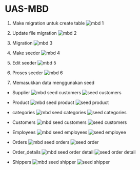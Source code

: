 # UAS-MBD

1. Make migration untuk create table
![mbd 1](https://github.com/donnydamanik/UAS-MBD/assets/89127709/b415f554-ec5d-4677-8d22-396e13b1318c)

2. Update file migration
![mbd 2](https://github.com/donnydamanik/UAS-MBD/assets/89127709/f4c74702-e70f-4857-a913-30973419eca2)

3. Migration
![mbd 3](https://github.com/donnydamanik/UAS-MBD/assets/89127709/a6ef5bf1-3ccd-4e7d-b04b-90f92943346a)

4. Make seeder
![mbd 4](https://github.com/donnydamanik/UAS-MBD/assets/89127709/419bdc57-8293-4a2c-8dbc-53b6bd3e4035)
 
5. Edit seeder
![mbd 5](https://github.com/donnydamanik/UAS-MBD/assets/89127709/b63c0365-0c0f-46a4-b2e6-ca6718a74658)

6. Proses seeder
![mbd 6](https://github.com/donnydamanik/UAS-MBD/assets/89127709/fe055d87-e877-4992-be44-d62c740586d4)

7. Memasukkan data menggunakan seed
- Supplier
![mbd seed customers](https://github.com/donnydamanik/UAS-MBD/assets/89127709/b7d70f8c-3e0d-490e-9a57-0d835bcc5334)
![seed customers](https://github.com/donnydamanik/UAS-MBD/assets/89127709/c50c4c0e-0ffa-4c61-8318-fde1a8e79ee9)


- Product
![mbd seed product](https://github.com/donnydamanik/UAS-MBD/assets/89127709/2cac28b0-860a-4362-a0ef-a89a0812eed1)
![seed product](https://github.com/donnydamanik/UAS-MBD/assets/89127709/1de94894-fcb8-43e4-9300-ac7f858674a8)


- categories
![mbd seed categories](https://github.com/donnydamanik/UAS-MBD/assets/89127709/3a7f8ee4-f002-4905-b4eb-2038d5e34680)
![seed categories](https://github.com/donnydamanik/UAS-MBD/assets/89127709/4a3fe777-4e90-4525-a654-cef531db9814)


- Customers
![mbd seed customers](https://github.com/donnydamanik/UAS-MBD/assets/89127709/021eb723-9656-4c38-b879-14b3697358a1)
![seed customers](https://github.com/donnydamanik/UAS-MBD/assets/89127709/d99d576f-ac29-4296-941a-f43ac25acbc1)


- Employees
![mbd seed employees](https://github.com/donnydamanik/UAS-MBD/assets/89127709/196b4a9d-9669-4998-baab-aadfdc146160)
![seed employee](https://github.com/donnydamanik/UAS-MBD/assets/89127709/db4a38aa-ce82-4101-bd0e-ca10b0e9fbae)


- Orders
![mbd seed orders](https://github.com/donnydamanik/UAS-MBD/assets/89127709/67e31f7c-cd05-4d36-a8e4-bd81bcae4459)
![seed order](https://github.com/donnydamanik/UAS-MBD/assets/89127709/b6c93a1a-797d-4df6-8e75-fc261753f130)


- Order_details
![mbd seed order detail](https://github.com/donnydamanik/UAS-MBD/assets/89127709/e95c3cf2-fee3-45f7-83da-917444036a13)
![seed order detail](https://github.com/donnydamanik/UAS-MBD/assets/89127709/b58cc26f-d0ed-4cb7-935d-6fecf8e59351)



- Shippers
![mbd seed shipper](https://github.com/donnydamanik/UAS-MBD/assets/89127709/ef64ee3f-bc45-4305-9bb9-955958cc26b5)
![seed shipper](https://github.com/donnydamanik/UAS-MBD/assets/89127709/544fe01d-f36b-4972-923c-e1e81af3f952)

